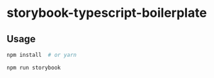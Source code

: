 # storybook-typescript-boilerplate

## Usage

```bash
npm install  # or yarn

npm run storybook

```
